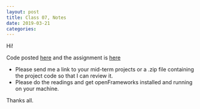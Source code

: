 ```yaml
---
layout: post
title: Class 07, Notes
date: 2019-03-21
categories:
---
```


Hi!

Code posted [here](https://github.com/ajbajb/ARTTECH3135-spring2019) and the assignment is [here](https://ajbajb.github.io/ARTTECH3135-spring2019/assignments/07a.html)

- Please send me a link to your mid-term projects or a .zip file containing the project code so that I can review it. 
- Please do the readings and get openFrameworks installed and running on your machine.

Thanks all.
